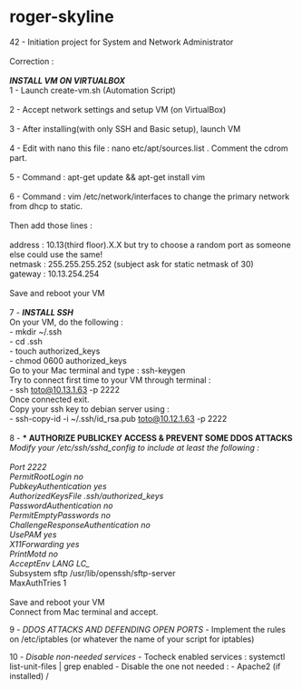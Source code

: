 # roger-skyline
42 - Initiation project for System and Network Administrator
<br>
<br>
Correction :<br>
<br>
<b>*INSTALL VM ON VIRTUALBOX*</b><br>
1 - Launch create-vm.sh (Automation Script) <br>
<br>
2 - Accept network settings and setup VM (on VirtualBox)<br>
<br>
3 - After installing(with only SSH and Basic setup), launch VM <br>
<br>
4 - Edit with nano this file : nano etc/apt/sources.list . Comment the cdrom part.<br>
<br>
5 - Command : apt-get update && apt-get install vim <br>
<br>
6 - Command : vim /etc/network/interfaces to change the primary network from dhcp to static.<br>
<br>
Then add those lines :<br>
<br>
    address : 10.13(third floor).X.X but try to choose a random port as someone else could use the same!<br>
    netmask : 255.255.255.252 (subject ask for static netmask of 30)<br>
    gateway : 10.13.254.254<br>
    <br>
Save and reboot your VM<br>
<br>
7 - <b>*INSTALL SSH*</b><br>
On your VM, do the following :<br>
    - mkdir ~/.ssh<br>
    - cd .ssh<br>
    - touch authorized_keys<br>
    - chmod 0600 authorized_keys<br>
Go to your Mac terminal and type : ssh-keygen<br>
Try to connect first time to your VM through terminal : <br>
    - ssh toto@10.13.1.63 -p 2222<br>
Once connected exit.<br>
Copy your ssh key to debian server using :<br>
    - ssh-copy-id -i ~/.ssh/id_rsa.pub toto@10.12.1.63 -p 2222<br>
<br>
8 - <b>* AUTHORIZE PUBLICKEY ACCESS & PREVENT SOME DDOS ATTACKS *</b><br>
Modify your /etc/ssh/sshd_config to include at least the following :<br>
<br>
Port 2222<br>
PermitRootLogin no<br>
PubkeyAuthentication yes<br>
AuthorizedKeysFile      .ssh/authorized_keys<br>
PasswordAuthentication no<br>
PermitEmptyPasswords no<br>
ChallengeResponseAuthentication no<br>
UsePAM yes<br>
X11Forwarding yes<br>
PrintMotd no<br>
AcceptEnv LANG LC_*<br>
Subsystem       sftp    /usr/lib/openssh/sftp-server<br>
MaxAuthTries 1<br>
<br>
Save and reboot your VM<br>
Connect from Mac terminal and accept.

9 - *DDOS ATTACKS AND DEFENDING OPEN PORTS*
    - Implement the rules on /etc/iptables (or whatever the name of your script for iptables)

10 - *Disable non-needed services*
    - Tocheck enabled services : systemctl list-unit-files | grep enabled
    - Disable the one not needed : - Apache2 (if installed) / 

